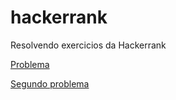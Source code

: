 # hackerrank
Resolvendo exercicios da Hackerrank

[Problema](https://github.com/JoaoVitorDeOliveira/hackerrank/blob/14c6244fc756ce1a0a580e935f00b51f96e9bb7b/python-loops-English.pdf)

[Segundo problema](https://github.com/JoaoVitorDeOliveira/hackerrank/blob/7632185dcb04ba9e9752c2917429ade42e59e88f/Hackerrank%20Perguntas/python-loops-English.pdf)
